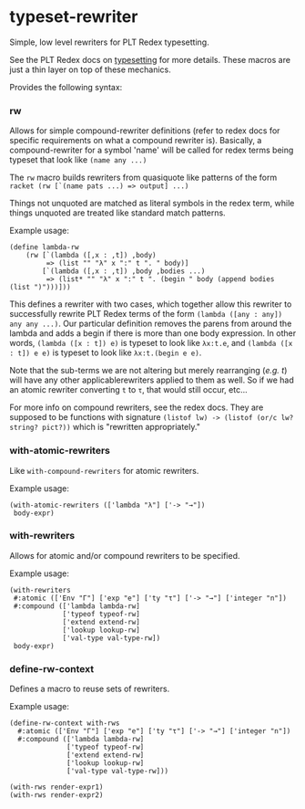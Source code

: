 # typeset-rewriter
Simple, low level rewriters for PLT Redex typesetting.

See the PLT Redex docs on [typesetting](http://docs.racket-lang.org/redex/The_Redex_Reference.html?q=redex#%28part._.Typesetting%29) for more details. These macros are just a thin layer on top of these mechanics.


Provides the following syntax:

### rw

Allows for simple compound-rewriter definitions (refer to redex docs for specific requirements on
what a compound rewriter is). Basically, a compound-rewriter for a symbol 'name'
will be called for redex terms being typeset that look like `(name any ...)`

The `rw` macro builds rewriters from quasiquote like patterns of the form
```racket (rw [`(name pats ...) => output] ...) ```

Things not unquoted are matched as literal symbols in the redex term, while things
unquoted are treated like standard match patterns.

Example usage:
```racket
(define lambda-rw
    (rw [`(lambda ([,x : ,t]) ,body)
         => (list "" "λ" x ":" t ". " body)]
        [`(lambda ([,x : ,t]) ,body ,bodies ...)
         => (list* "" "λ" x ":" t ". (begin " body (append bodies (list ")")))]))
```

This defines a rewriter with two cases, which together allow this rewriter 
to successfully rewrite PLT Redex terms of the form 
`(lambda ([any : any]) any any ...)`.
Our particular definition removes the parens from around the lambda and
adds a begin if there is more than one body expression. In other words, 
`(lambda ([x : t]) e)` is typeset to look like `λx:t.e`, 
and `(lambda ([x : t]) e e)` is typeset to look like `λx:t.(begin e e)`.

Note that the sub-terms we are not altering but merely rearranging (_e.g. t_) 
will have any other applicablerewriters applied to them as well. So if we
had an atomic rewriter converting `t` to `τ`, that would still occur, etc...

For more info on compound rewriters, see the redex docs. They are supposed to be functions 
with signature `(listof lw) -> (listof (or/c lw? string? pict?))` which is
"rewritten appropriately."

### with-atomic-rewriters

Like `with-compound-rewriters` for atomic rewriters.

Example usage:
```racket
(with-atomic-rewriters (['lambda "λ"] ['-> "→"]) 
 body-expr)
```

### with-rewriters

Allows for atomic and/or compound rewriters to be specified.

Example usage:
```racket
(with-rewriters
 #:atomic (['Env "Γ"] ['exp "e"] ['ty "τ"] ['-> "→"] ['integer "n"])
 #:compound (['lambda lambda-rw]
             ['typeof typeof-rw]
             ['extend extend-rw]
             ['lookup lookup-rw]
             ['val-type val-type-rw])
 body-expr)
```

### define-rw-context

Defines a macro to reuse sets of rewriters.

Example usage:
```racket
(define-rw-context with-rws
  #:atomic (['Env "Γ"] ['exp "e"] ['ty "τ"] ['-> "→"] ['integer "n"])
  #:compound (['lambda lambda-rw]
              ['typeof typeof-rw]
              ['extend extend-rw]
              ['lookup lookup-rw]
              ['val-type val-type-rw]))
              
(with-rws render-expr1)
(with-rws render-expr2)
```

